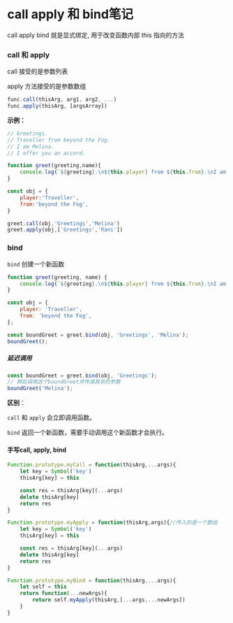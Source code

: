 
# call apply 和 bind笔记
call apply bind 就是显式绑定, 用于改变函数内部 this 指向的方法
### call 和 apply

call 接受的是参数列表

apply 方法接受的是参数数组

```javascript
func.call(thisArg, arg1, arg2, ...)
func.apply(thisArg, [argsArray])
```

**示例：**

```javascript
// Greetings.
// Traveller from beyond the Fog.
// I am Melina.
// I offer you an accord. 

function greet(greeting,name){
    console.log(`${greeting}.\n${this.player} from ${this.from}.\nI am ${name}.\nI offer you an accord. `);
}

const obj = {
    player:'Traveller',
    from:'beyond the Fog',
}

greet.call(obj,'Greetings','Melina')
greet.apply(obj,['Greetings','Rani'])
```



### bind

`bind` 创建一个新函数

```javascript
function greet(greeting, name) {
    console.log(`${greeting}.\n${this.player} from ${this.from}.\nI am ${name}.\nI offer you an accord.`);
}

const obj = {
    player: 'Traveller',
    from: 'beyond the Fog',
};

const boundGreet = greet.bind(obj, 'Greetings', 'Melina');
boundGreet();
```

##### 延迟调用

```javascript
const boundGreet = greet.bind(obj, 'Greetings');
// 稍后调用这个boundGreet并传递其余的参数
boundGreet('Melina'); 
```



**区别**：

`call` 和 `apply` 会立即调用函数。

`bind` 返回一个新函数，需要手动调用这个新函数才会执行。



#### 手写call, apply, bind

```javascript
Function.prototype.myCall = function(thisArg,...args){ 
    let key = Symbol('key')
    thisArg[key] = this

    const res = thisArg[key](...args)
    delete thisArg[key]
    return res
}

Function.prototype.myApply = function(thisArg,args){//传入的是一个数组
    let key = Symbol('key')
    thisArg[key] = this

    const res = thisArg[key](...args)
    delete thisArg[key]
    return res
}

Function.prototype.myBind = function(thisArg,...args){
    let self = this
    return function(...newArgs){
        return self.myApply(thisArg,[...args,...newArgs])
    }
}
```







